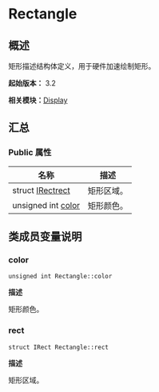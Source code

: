 # Rectangle

## 概述

矩形描述结构体定义，用于硬件加速绘制矩形。

**起始版本：** 3.2

**相关模块：**[Display](_display_v10.md)

## 汇总

### Public 属性

| 名称 | 描述 | 
| -------- | -------- |
| struct [IRect](_i_rect_v10.md)[rect](#rect) | 矩形区域。  | 
| unsigned int [color](#color) | 矩形颜色。  | 

## 类成员变量说明

### color

```
unsigned int Rectangle::color
```
**描述**

矩形颜色。

### rect

```
struct IRect Rectangle::rect
```
**描述**

矩形区域。
